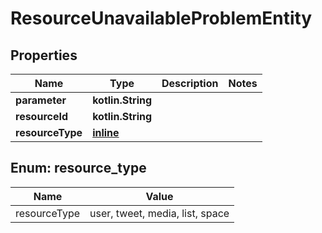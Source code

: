 
# ResourceUnavailableProblemEntity

## Properties
Name | Type | Description | Notes
------------ | ------------- | ------------- | -------------
**parameter** | **kotlin.String** |  | 
**resourceId** | **kotlin.String** |  | 
**resourceType** | [**inline**](#ResourceType) |  | 


<a name="ResourceType"></a>
## Enum: resource_type
Name | Value
---- | -----
resourceType | user, tweet, media, list, space



